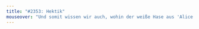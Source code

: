 ```yaml
---
title: "#2353: Hektik"
mouseover: "Und somit wissen wir auch, wohin der weiße Hase aus 'Alice im Wunderland' so eilig rannte."
---
```


